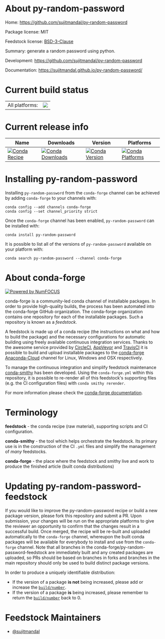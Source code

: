 About py-random-password
========================

Home: https://github.com/sujitmandal/py-random-password

Package license: MIT

Feedstock license: [BSD-3-Clause](https://github.com/conda-forge/py-random-password-feedstock/blob/master/LICENSE.txt)

Summary: generate a random password using python.

Development: https://github.com/sujitmandal/py-random-password

Documentation: https://sujitmandal.github.io/py-random-password/

Current build status
====================


<table><tr><td>All platforms:</td>
    <td>
      <a href="https://dev.azure.com/conda-forge/feedstock-builds/_build/latest?definitionId=15288&branchName=master">
        <img src="https://dev.azure.com/conda-forge/feedstock-builds/_apis/build/status/py-random-password-feedstock?branchName=master">
      </a>
    </td>
  </tr>
</table>

Current release info
====================

| Name | Downloads | Version | Platforms |
| --- | --- | --- | --- |
| [![Conda Recipe](https://img.shields.io/badge/recipe-py--random--password-green.svg)](https://anaconda.org/conda-forge/py-random-password) | [![Conda Downloads](https://img.shields.io/conda/dn/conda-forge/py-random-password.svg)](https://anaconda.org/conda-forge/py-random-password) | [![Conda Version](https://img.shields.io/conda/vn/conda-forge/py-random-password.svg)](https://anaconda.org/conda-forge/py-random-password) | [![Conda Platforms](https://img.shields.io/conda/pn/conda-forge/py-random-password.svg)](https://anaconda.org/conda-forge/py-random-password) |

Installing py-random-password
=============================

Installing `py-random-password` from the `conda-forge` channel can be achieved by adding `conda-forge` to your channels with:

```
conda config --add channels conda-forge
conda config --set channel_priority strict
```

Once the `conda-forge` channel has been enabled, `py-random-password` can be installed with:

```
conda install py-random-password
```

It is possible to list all of the versions of `py-random-password` available on your platform with:

```
conda search py-random-password --channel conda-forge
```


About conda-forge
=================

[![Powered by
NumFOCUS](https://img.shields.io/badge/powered%20by-NumFOCUS-orange.svg?style=flat&colorA=E1523D&colorB=007D8A)](https://numfocus.org)

conda-forge is a community-led conda channel of installable packages.
In order to provide high-quality builds, the process has been automated into the
conda-forge GitHub organization. The conda-forge organization contains one repository
for each of the installable packages. Such a repository is known as a *feedstock*.

A feedstock is made up of a conda recipe (the instructions on what and how to build
the package) and the necessary configurations for automatic building using freely
available continuous integration services. Thanks to the awesome service provided by
[CircleCI](https://circleci.com/), [AppVeyor](https://www.appveyor.com/)
and [TravisCI](https://travis-ci.com/) it is possible to build and upload installable
packages to the [conda-forge](https://anaconda.org/conda-forge)
[Anaconda-Cloud](https://anaconda.org/) channel for Linux, Windows and OSX respectively.

To manage the continuous integration and simplify feedstock maintenance
[conda-smithy](https://github.com/conda-forge/conda-smithy) has been developed.
Using the ``conda-forge.yml`` within this repository, it is possible to re-render all of
this feedstock's supporting files (e.g. the CI configuration files) with ``conda smithy rerender``.

For more information please check the [conda-forge documentation](https://conda-forge.org/docs/).

Terminology
===========

**feedstock** - the conda recipe (raw material), supporting scripts and CI configuration.

**conda-smithy** - the tool which helps orchestrate the feedstock.
                   Its primary use is in the construction of the CI ``.yml`` files
                   and simplify the management of *many* feedstocks.

**conda-forge** - the place where the feedstock and smithy live and work to
                  produce the finished article (built conda distributions)


Updating py-random-password-feedstock
=====================================

If you would like to improve the py-random-password recipe or build a new
package version, please fork this repository and submit a PR. Upon submission,
your changes will be run on the appropriate platforms to give the reviewer an
opportunity to confirm that the changes result in a successful build. Once
merged, the recipe will be re-built and uploaded automatically to the
`conda-forge` channel, whereupon the built conda packages will be available for
everybody to install and use from the `conda-forge` channel.
Note that all branches in the conda-forge/py-random-password-feedstock are
immediately built and any created packages are uploaded, so PRs should be based
on branches in forks and branches in the main repository should only be used to
build distinct package versions.

In order to produce a uniquely identifiable distribution:
 * If the version of a package **is not** being increased, please add or increase
   the [``build/number``](https://docs.conda.io/projects/conda-build/en/latest/resources/define-metadata.html#build-number-and-string).
 * If the version of a package **is** being increased, please remember to return
   the [``build/number``](https://docs.conda.io/projects/conda-build/en/latest/resources/define-metadata.html#build-number-and-string)
   back to 0.

Feedstock Maintainers
=====================

* [@sujitmandal](https://github.com/sujitmandal/)

